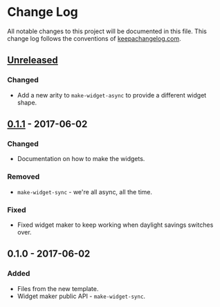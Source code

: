 # Change Log
All notable changes to this project will be documented in this file. This change log follows the conventions of [keepachangelog.com](http://keepachangelog.com/).

## [Unreleased]
### Changed
- Add a new arity to `make-widget-async` to provide a different widget shape.

## [0.1.1] - 2017-06-02
### Changed
- Documentation on how to make the widgets.

### Removed
- `make-widget-sync` - we're all async, all the time.

### Fixed
- Fixed widget maker to keep working when daylight savings switches over.

## 0.1.0 - 2017-06-02
### Added
- Files from the new template.
- Widget maker public API - `make-widget-sync`.

[Unreleased]: https://github.com/your-name/cli/compare/0.1.1...HEAD
[0.1.1]: https://github.com/your-name/cli/compare/0.1.0...0.1.1
